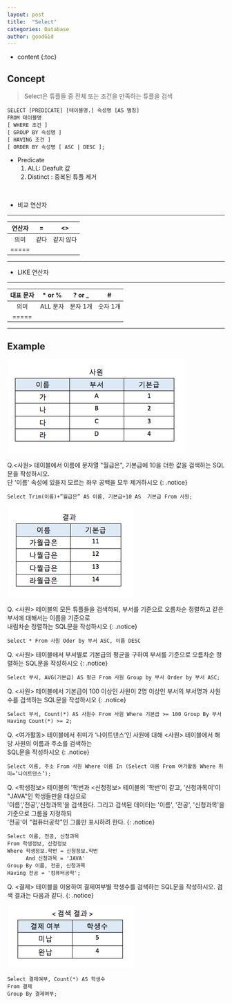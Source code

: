 ```yaml
---
layout: post
title:  "Select"
categories: Database
author: goodGid
---
```

* content
{:toc}

## Concept

> Select은 튜플들 중 전체 또는 조건을 만족하는 튜플을 검색

 ```
SELECT [PREDICATE] [테이블명.] 속성명 [AS 별칭]
FROM 테이블명
[ WHERE 조건 ]
[ GROUP BY 속성명 ]
[ HAVING 조건 ]
[ ORDER BY 속성명 [ ASC | DESC ];
```    

* Predicate 
    1. ALL: Deafult 값
    2. Distinct : 중복된 튜플 제거

<br>

* 비교 연산자

---

|    연산자  | = | <> |
|:-------:|:-------:|:-------:|
| 의미     | 같다 | 같지 않다  |
|=====

---

* LIKE 연산자

---

| 대표 문자  |  * or %   |  ? or _    | #  |
|:-------:|:-------:|:-------:| :-------:|
| 의미   | ALL 문자 | 문자 1개  | 숫자 1개 |
|=====


---


## Example

![](/assets/img/database/select_1.png)

 Q.<사원> 테이블에서 이름에 문자열 "월급은", 기본급에 10을 더한 값을 검색하는 SQL문을 작성하시오. <br> 단 '이름' 속성에 있을지 모르는 좌우 공백을 모두 제거하시오
{: .notice}


```    
Select Trim(이름)+”월급은” AS 이름, 기본급+10 AS  기본급 From 사원;
```    


![](/assets/img/database/select_2.png)



Q. <사원> 테이블의 모든 튜플들을 검색하되, 부서를 기준으로 오름차순 정렬하고 같은 부서에 대해서는 이름을 기준으로 <br> 내림차순 정렬하는 SQL문을 작성하시오
{: .notice}

```    
Select * From 사원 Oder by 부서 ASC, 이름 DESC
```    

Q. <사원> 테이블에서 부서별로 기본급의 평균을 구하여 부서를 기준으로 오름차순 정렬하는 SQL문을 작성하시오
{: .notice}

```    
Select 부서, AVG(기본급) AS 평균 From 사원 Group by 부서 Order by 부서 ASC;
```    

Q. <사원> 테이블에서 기본급이 100 이상인 사원이 2명 이상인 부서의 부서명과 사원수를 검색하는 SQL문을 작성하시오
{: .notice}

```    
Select 부서, Count(*) AS 사원수 From 사원 Where 기본급 >= 100 Group By 부서 Having Count(*) >= 2;
```    


Q. <여가활동> 테이블에서 취미가 ‘나이트댄스’인 사원에 대해 <사원> 테이블에서 해당 사원의 이름과 주소를 검색하는 <br> SQL문을 작성하시오
{: .notice}

```    
Select 이름, 주소 From 사원 Where 이름 In (Select 이름 From 여가활동 Where 취미=’나이트댄스’);
```    

Q. <학생정보> 테이블의 '학번과 <신청정보> 테이블의 '학번'이 같고, '신청과목이'이 "JAVA"인 학생들만을 대상으로 <br>
'이름','전공','신청과목'을 검색한다. 그리고 검색된 데이터는 '이름', '전공', '신청과목'을 기준으로 그룹을 지정하되  <br>         '전공'이 "컴퓨터공학"인 그룹만 표시하려 한다.
{: .notice}

```    
Select 이름, 전공, 신청과목
From 학생정보, 신청정보
Where 학생정보.학번 = 신청정보.학번
      And 신청과목 = 'JAVA'
Group By 이름, 전공, 신청과목 
Having 전공 = '컴퓨터공학';
```    


Q. <결제> 테이블을 이용하여 결제여부별 학생수를 검색하는 SQL문을 작성하시오. 검색 결과는 다음과 같다.
{: .notice}


![](/assets/img/database/select_3.png)

```    
Select 결제여부, Count(*) AS 학생수
From 결제
Group By 결제여부;
```    

